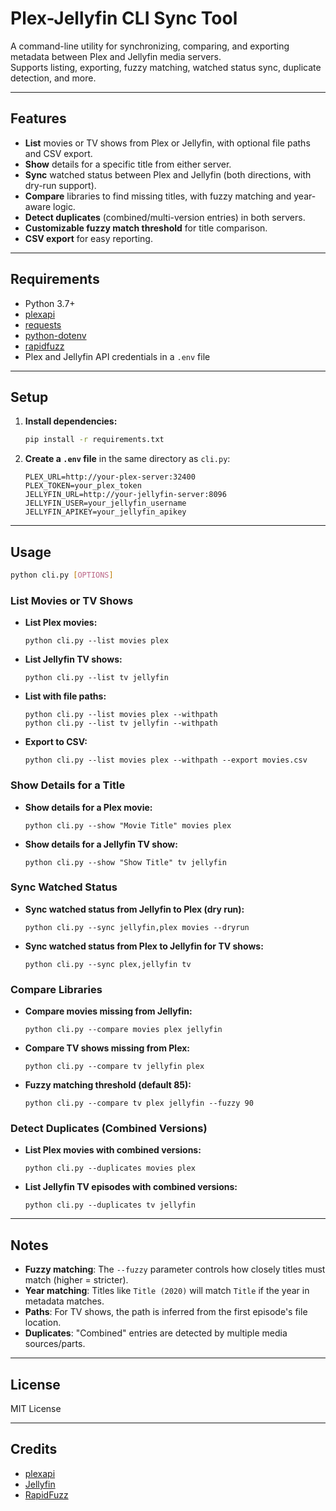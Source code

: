 # Plex-Jellyfin CLI Sync Tool

A command-line utility for synchronizing, comparing, and exporting metadata between Plex and Jellyfin media servers.  
Supports listing, exporting, fuzzy matching, watched status sync, duplicate detection, and more.

---

## Features

- **List** movies or TV shows from Plex or Jellyfin, with optional file paths and CSV export.
- **Show** details for a specific title from either server.
- **Sync** watched status between Plex and Jellyfin (both directions, with dry-run support).
- **Compare** libraries to find missing titles, with fuzzy matching and year-aware logic.
- **Detect duplicates** (combined/multi-version entries) in both servers.
- **Customizable fuzzy match threshold** for title comparison.
- **CSV export** for easy reporting.

---

## Requirements

- Python 3.7+
- [plexapi](https://github.com/pkkid/python-plexapi)
- [requests](https://pypi.org/project/requests/)
- [python-dotenv](https://pypi.org/project/python-dotenv/)
- [rapidfuzz](https://github.com/maxbachmann/RapidFuzz)
- Plex and Jellyfin API credentials in a `.env` file

---

## Setup

1. **Install dependencies:**
    ```sh
    pip install -r requirements.txt
    ```

2. **Create a `.env` file** in the same directory as `cli.py`:
    ```
    PLEX_URL=http://your-plex-server:32400
    PLEX_TOKEN=your_plex_token
    JELLYFIN_URL=http://your-jellyfin-server:8096
    JELLYFIN_USER=your_jellyfin_username
    JELLYFIN_APIKEY=your_jellyfin_apikey
    ```

---

## Usage

```sh
python cli.py [OPTIONS]
```

### List Movies or TV Shows

- **List Plex movies:**
  ```
  python cli.py --list movies plex
  ```
- **List Jellyfin TV shows:**
  ```
  python cli.py --list tv jellyfin
  ```
- **List with file paths:**
  ```
  python cli.py --list movies plex --withpath
  python cli.py --list tv jellyfin --withpath
  ```
- **Export to CSV:**
  ```
  python cli.py --list movies plex --withpath --export movies.csv
  ```

### Show Details for a Title

- **Show details for a Plex movie:**
  ```
  python cli.py --show "Movie Title" movies plex
  ```
- **Show details for a Jellyfin TV show:**
  ```
  python cli.py --show "Show Title" tv jellyfin
  ```

### Sync Watched Status

- **Sync watched status from Jellyfin to Plex (dry run):**
  ```
  python cli.py --sync jellyfin,plex movies --dryrun
  ```
- **Sync watched status from Plex to Jellyfin for TV shows:**
  ```
  python cli.py --sync plex,jellyfin tv
  ```

### Compare Libraries

- **Compare movies missing from Jellyfin:**
  ```
  python cli.py --compare movies plex jellyfin
  ```
- **Compare TV shows missing from Plex:**
  ```
  python cli.py --compare tv jellyfin plex
  ```
- **Fuzzy matching threshold (default 85):**
  ```
  python cli.py --compare tv plex jellyfin --fuzzy 90
  ```

### Detect Duplicates (Combined Versions)

- **List Plex movies with combined versions:**
  ```
  python cli.py --duplicates movies plex
  ```
- **List Jellyfin TV episodes with combined versions:**
  ```
  python cli.py --duplicates tv jellyfin
  ```

---

## Notes

- **Fuzzy matching**: The `--fuzzy` parameter controls how closely titles must match (higher = stricter).
- **Year matching**: Titles like `Title (2020)` will match `Title` if the year in metadata matches.
- **Paths**: For TV shows, the path is inferred from the first episode's file location.
- **Duplicates**: "Combined" entries are detected by multiple media sources/parts.

---

## License

MIT License

---

## Credits

- [plexapi](https://github.com/pkkid/python-plexapi)
- [Jellyfin](https://jellyfin.org/)
- [RapidFuzz](https://github.com/maxbachmann/RapidFuzz)